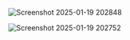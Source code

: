 ![Screenshot 2025-01-19 202848](https://github.com/user-attachments/assets/4d5df455-f5dc-44f0-8a02-90bf56aa00db)

![Screenshot 2025-01-19 202752](https://github.com/user-attachments/assets/327dd1da-8e25-43da-9fd5-fd004f466113)

